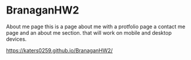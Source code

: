 # BranaganHW2
About me page 
this is a page about me with a protfolio page a contact me page and an about me section. that will work on mobile and desktop devices.

https://katers0259.github.io/BranaganHW2/


